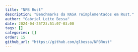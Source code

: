 ```yaml
---
title: "NPB Rust"
description: "Benchmarks da NASA reimplementados em Rust."
author: "Gabriel Leite Bessa"
date: 2024-04-25T23:51:07-03:00
tags: []
categories: []
order: 15
github_url: "https://github.com/glbessa/NPBRust"
---
```


